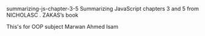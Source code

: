 summarizing-js-chapter-3-5
Summarizing JavaScript chapters 3 and 5 from NICHOLASC . ZAKAS’s book

This's for OOP subject Marwan Ahmed Isam
